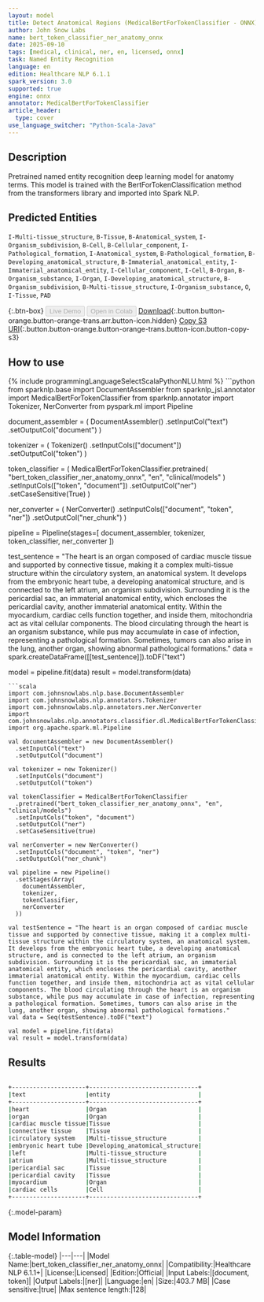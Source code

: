```yaml
---
layout: model
title: Detect Anatomical Regions (MedicalBertForTokenClassifier - ONNX)
author: John Snow Labs
name: bert_token_classifier_ner_anatomy_onnx
date: 2025-09-10
tags: [medical, clinical, ner, en, licensed, onnx]
task: Named Entity Recognition
language: en
edition: Healthcare NLP 6.1.1
spark_version: 3.0
supported: true
engine: onnx
annotator: MedicalBertForTokenClassifier
article_header:
  type: cover
use_language_switcher: "Python-Scala-Java"
---
```


## Description

Pretrained named entity recognition deep learning model for anatomy terms. This model is trained with the BertForTokenClassification method from the transformers library and imported into Spark NLP.

## Predicted Entities

`I-Multi-tissue_structure`, `B-Tissue`, `B-Anatomical_system`, `I-Organism_subdivision`, `B-Cell`, `B-Cellular_component`, `I-Pathological_formation`, `I-Anatomical_system`, `B-Pathological_formation`, `B-Developing_anatomical_structure`, `B-Immaterial_anatomical_entity`, `I-Immaterial_anatomical_entity`, `I-Cellular_component`, `I-Cell`, `B-Organ`, `B-Organism_substance`, `I-Organ`, `I-Developing_anatomical_structure`, `B-Organism_subdivision`, `B-Multi-tissue_structure`, `I-Organism_substance`, `O`, `I-Tissue`, `PAD`

{:.btn-box}
<button class="button button-orange" disabled>Live Demo</button>
<button class="button button-orange" disabled>Open in Colab</button>
[Download](https://s3.amazonaws.com/auxdata.johnsnowlabs.com/clinical/models/bert_token_classifier_ner_anatomy_onnx_en_6.1.1_3.0_1757521819217.zip){:.button.button-orange.button-orange-trans.arr.button-icon.hidden}
[Copy S3 URI](s3://auxdata.johnsnowlabs.com/clinical/models/bert_token_classifier_ner_anatomy_onnx_en_6.1.1_3.0_1757521819217.zip){:.button.button-orange.button-orange-trans.button-icon.button-copy-s3}

## How to use



<div class="tabs-box" markdown="1">
{% include programmingLanguageSelectScalaPythonNLU.html %}
```python
from sparknlp.base import DocumentAssembler
from sparknlp_jsl.annotator import MedicalBertForTokenClassifier
from sparknlp.annotator import Tokenizer, NerConverter
from pyspark.ml import Pipeline

document_assembler = (
    DocumentAssembler()
    .setInputCol("text")
    .setOutputCol("document")
)

tokenizer = (
    Tokenizer()
    .setInputCols(["document"])
    .setOutputCol("token")
)

token_classifier = (
    MedicalBertForTokenClassifier.pretrained(
        "bert_token_classifier_ner_anatomy_onnx",
        "en",
        "clinical/models"
    )
    .setInputCols(["token", "document"])
    .setOutputCol("ner")
    .setCaseSensitive(True)
)

ner_converter = (
    NerConverter()
    .setInputCols(["document", "token", "ner"])
    .setOutputCol("ner_chunk")
)

pipeline = Pipeline(stages=[
    document_assembler,
    tokenizer,
    token_classifier,
    ner_converter
])

test_sentence = "The heart is an organ composed of cardiac muscle tissue and supported by connective tissue, making it a complex multi-tissue structure within the circulatory system, an anatomical system. It develops from the embryonic heart tube, a developing anatomical structure, and is connected to the left atrium, an organism subdivision. Surrounding it is the pericardial sac, an immaterial anatomical entity, which encloses the pericardial cavity, another immaterial anatomical entity. Within the myocardium, cardiac cells function together, and inside them, mitochondria act as vital cellular components. The blood circulating through the heart is an organism substance, while pus may accumulate in case of infection, representing a pathological formation. Sometimes, tumors can also arise in the lung, another organ, showing abnormal pathological formations."
data = spark.createDataFrame([[test_sentence]]).toDF("text")

model = pipeline.fit(data)
result = model.transform(data)
```
```scala
import com.johnsnowlabs.nlp.base.DocumentAssembler
import com.johnsnowlabs.nlp.annotators.Tokenizer
import com.johnsnowlabs.nlp.annotators.ner.NerConverter
import com.johnsnowlabs.nlp.annotators.classifier.dl.MedicalBertForTokenClassifier
import org.apache.spark.ml.Pipeline

val documentAssembler = new DocumentAssembler()
  .setInputCol("text")
  .setOutputCol("document")

val tokenizer = new Tokenizer()
  .setInputCols("document")
  .setOutputCol("token")

val tokenClassifier = MedicalBertForTokenClassifier
  .pretrained("bert_token_classifier_ner_anatomy_onnx", "en", "clinical/models")
  .setInputCols("token", "document")
  .setOutputCol("ner")
  .setCaseSensitive(true)

val nerConverter = new NerConverter()
  .setInputCols("document", "token", "ner")
  .setOutputCol("ner_chunk")

val pipeline = new Pipeline()
  .setStages(Array(
    documentAssembler,
    tokenizer,
    tokenClassifier,
    nerConverter
  ))

val testSentence = "The heart is an organ composed of cardiac muscle tissue and supported by connective tissue, making it a complex multi-tissue structure within the circulatory system, an anatomical system. It develops from the embryonic heart tube, a developing anatomical structure, and is connected to the left atrium, an organism subdivision. Surrounding it is the pericardial sac, an immaterial anatomical entity, which encloses the pericardial cavity, another immaterial anatomical entity. Within the myocardium, cardiac cells function together, and inside them, mitochondria act as vital cellular components. The blood circulating through the heart is an organism substance, while pus may accumulate in case of infection, representing a pathological formation. Sometimes, tumors can also arise in the lung, another organ, showing abnormal pathological formations."
val data = Seq(testSentence).toDF("text")

val model = pipeline.fit(data)
val result = model.transform(data)
```
</div>

## Results

```bash

+---------------------+-------------------------------+
|text                 |entity                         |
+---------------------+-------------------------------+
|heart                |Organ                          |
|organ                |Organ                          |
|cardiac muscle tissue|Tissue                         |
|connective tissue    |Tissue                         |
|circulatory system   |Multi-tissue_structure         |
|embryonic heart tube |Developing_anatomical_structure|
|left                 |Multi-tissue_structure         |
|atrium               |Multi-tissue_structure         |
|pericardial sac      |Tissue                         |
|pericardial cavity   |Tissue                         |
|myocardium           |Organ                          |
|cardiac cells        |Cell                           |
+---------------------+-------------------------------+

```

{:.model-param}
## Model Information

{:.table-model}
|---|---|
|Model Name:|bert_token_classifier_ner_anatomy_onnx|
|Compatibility:|Healthcare NLP 6.1.1+|
|License:|Licensed|
|Edition:|Official|
|Input Labels:|[document, token]|
|Output Labels:|[ner]|
|Language:|en|
|Size:|403.7 MB|
|Case sensitive:|true|
|Max sentence length:|128|
